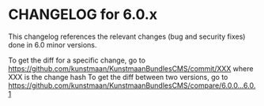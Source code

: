 CHANGELOG for 6.0.x
===================

This changelog references the relevant changes (bug and security fixes) done in 6.0 minor versions.

To get the diff for a specific change, go to https://github.com/kunstmaan/KunstmaanBundlesCMS/commit/XXX where XXX is the change hash
To get the diff between two versions, go to https://github.com/kunstmaan/KunstmaanBundlesCMS/compare/6.0.0...6.0.1


